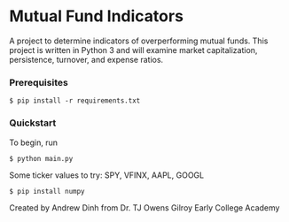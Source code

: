 # Mutual Fund Indicators

A project to determine indicators of overperforming mutual funds.
This project is written in Python 3 and will examine market capitalization, persistence, turnover, and expense ratios.

### Prerequisites

`$ pip install -r requirements.txt`

### Quickstart

To begin, run

`$ python main.py`

Some ticker values to try:
SPY, VFINX, AAPL, GOOGL

`$ pip install numpy`

Created by Andrew Dinh from Dr. TJ Owens Gilroy Early College Academy
